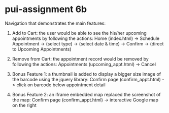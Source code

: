 # pui-assignment 6b

Navigation that demonstrates the main features:

1. Add to Cart: the user would be able to see the his/her upcoming appointments by following the actions:
Home (index.html) -> Schedule Appointment -> (select type) -> (select date & time) -> Confirm -> (direct to Upcoming Appointments)

2. Remove from Cart: the appointment record would be removed by following the actions:
Appointments (upcoming_appt.html) -> Cancel

3. Bonus Feature 1: a thumbnail is added to display a bigger size image of the barcode using the jquery library:
Confirm page (confirm_appt.html) -> click on barcode below appointment detail

4. Bonus Feature 2: an iframe embedded map replaced the screenshot of the map:
Confirm page (confirm_appt.html) -> interactive Google map on the right
